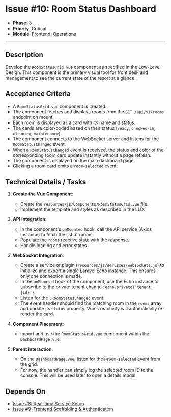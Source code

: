 # Issue #10: Room Status Dashboard

-   **Phase**: 3
-   **Priority**: Critical
-   **Module**: Frontend, Operations

---

## Description

Develop the `RoomStatusGrid.vue` component as specified in the Low-Level Design. This component is the primary visual tool for front desk and management to see the current state of the resort at a glance.

## Acceptance Criteria

-   A `RoomStatusGrid.vue` component is created.
-   The component fetches and displays rooms from the `GET /api/v1/rooms` endpoint on mount.
-   Each room is displayed as a card with its name and status.
-   The cards are color-coded based on their status (`ready`, `checked-in`, `cleaning`, `maintenance`).
-   The component connects to the WebSocket server and listens for the `RoomStatusChanged` event.
-   When a `RoomStatusChanged` event is received, the status and color of the corresponding room card update instantly without a page refresh.
-   The component is displayed on the main dashboard page.
-   Clicking a room card emits a `room-selected` event.

## Technical Details / Tasks

1.  **Create the Vue Component**:
    -   Create the `resources/js/Components/RoomStatusGrid.vue` file.
    -   Implement the template and styles as described in the LLD.

2.  **API Integration**:
    -   In the component's `onMounted` hook, call the API service (Axios instance) to fetch the list of rooms.
    -   Populate the `rooms` reactive state with the response.
    -   Handle loading and error states.

3.  **WebSocket Integration**:
    -   Create a service or plugin (`resources/js/services/websockets.js`) to initialize and export a single Laravel Echo instance. This ensures only one connection is made.
    -   In the `onMounted` hook of the component, use the Echo instance to subscribe to the private tenant channel: `echo.private('tenant.{id}')`.
    -   Listen for the `.RoomStatusChanged` event.
    -   The event handler should find the matching room in the `rooms` array and update its `status` property. Vue's reactivity will automatically re-render the card.

4.  **Component Placement**:
    -   Import and use the `RoomStatusGrid.vue` component within the `DashboardPage.vue`.

5.  **Parent Interaction**:
    -   On the `DashboardPage.vue`, listen for the `@room-selected` event from the grid.
    -   For now, the handler can simply log the selected room ID to the console. This will be used later to open a details modal.

## Depends On

-   [Issue #8: Real-time Service Setup](08_Realtime_Setup.md)
-   [Issue #9: Frontend Scaffolding & Authentication](09_Frontend_Scaffolding.md)
